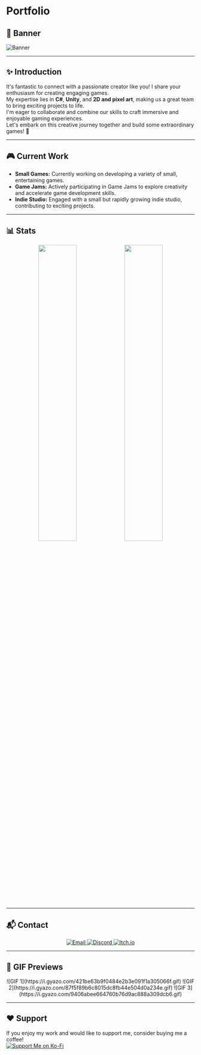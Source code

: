 # Portfolio

## 🌟 Banner
![Banner](https://github.com/odessy3509/odessy3509/assets/137520021/eb6ccd55-9351-4e17-9c3a-ff6d69d6584c)

---

## ✨ Introduction
It's fantastic to connect with a passionate creator like you! I share your enthusiasm for creating engaging games.  
My expertise lies in **C#**, **Unity**, and **2D and pixel art**, making us a great team to bring exciting projects to life.  
I'm eager to collaborate and combine our skills to craft immersive and enjoyable gaming experiences.  
Let's embark on this creative journey together and build some extraordinary games! 🚀

---

## 🎮 Current Work
- **Small Games:** Currently working on developing a variety of small, entertaining games.
- **Game Jams:** Actively participating in Game Jams to explore creativity and accelerate game development skills.
- **Indie Studio:** Engaged with a small but rapidly growing indie studio, contributing to exciting projects.

---

## 📊 Stats
<div align="center">
  <img src="https://github-readme-stats.vercel.app/api?username=odessy3509&show_icons=true&theme=radical" width="45%" />
  <img src="https://github-readme-streak-stats.herokuapp.com/?user=odessy3509&theme=radical" width="45%" />
</div>

---

## 📬 Contact
<div align="center">
  <a href="mailto:odessy3509@gmail.com">
    <img src="https://img.shields.io/badge/Email-EA4335?style=for-the-badge&logo=gmail&logoColor=white" alt="Email" />
  </a>
  <a href="https://discord.com/invite/example">
    <img src="https://img.shields.io/badge/Discord-5865F2?style=for-the-badge&logo=discord&logoColor=white" alt="Discord" />
  </a>
  <a href="https://odessy.itch.io">
    <img src="https://img.shields.io/badge/Itch.io-FA5C5C?style=for-the-badge&logo=itch.io&logoColor=white" alt="Itch.io" />
  </a>
</div>

---

## 🎥 GIF Previews
<div align="center">
  ![GIF 1](https://i.gyazo.com/421be63b9f0484e2b3e091f1a305066f.gif)
  ![GIF 2](https://i.gyazo.com/87f5f89b6c8015dc8fb44e504d0a234e.gif)
  ![GIF 3](https://i.gyazo.com/9406abee664760b76d9ac888a309dcb6.gif)
</div>

---

## ❤️ Support
If you enjoy my work and would like to support me, consider buying me a coffee!  
[![Support Me on Ko-Fi](https://ko-fi.com/img/githubbutton_sm.svg)](https://ko-fi.com/odessy)
